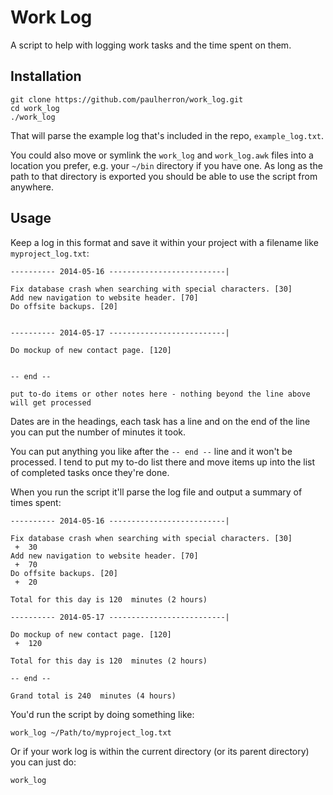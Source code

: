 Work Log
========

A script to help with logging work tasks and the time spent on them.

Installation
------------

	git clone https://github.com/paulherron/work_log.git
	cd work_log
	./work_log

That will parse the example log that's included in the repo, `example_log.txt`.

You could also move or symlink the `work_log` and `work_log.awk` files into a location you prefer, e.g. your `~/bin` directory if you have one. As long as the path to that directory is exported you should be able to use the script from anywhere.


Usage
-----

Keep a log in this format and save it within your project with a filename like `myproject_log.txt`:

	---------- 2014-05-16 --------------------------|

	Fix database crash when searching with special characters. [30]
	Add new navigation to website header. [70]
	Do offsite backups. [20]


	---------- 2014-05-17 --------------------------|

	Do mockup of new contact page. [120]


	-- end --

	put to-do items or other notes here - nothing beyond the line above will get processed

Dates are in the headings, each task has a line and on the end of the line you can put the number of minutes it took.

You can put anything you like after the `-- end --` line and it won't be processed. I tend to put my to-do list there and move items up into the list of completed tasks once they're done.

When you run the script it'll parse the log file and output a summary of times spent:


	---------- 2014-05-16 --------------------------|

	Fix database crash when searching with special characters. [30]
	 +  30
	Add new navigation to website header. [70]
	 +  70
	Do offsite backups. [20]
	 +  20

	Total for this day is 120  minutes (2 hours)

	---------- 2014-05-17 --------------------------|

	Do mockup of new contact page. [120]
	 +  120

	Total for this day is 120  minutes (2 hours)

	-- end --

	Grand total is 240  minutes (4 hours)

You'd run the script by doing something like:

	work_log ~/Path/to/myproject_log.txt

Or if your work log is within the current directory (or its parent directory) you can just do:

	work_log
